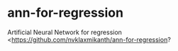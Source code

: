 # ann-for-regression

Artificial Neural Network for regression 
<https://github.com/nvklaxmikanth/ann-for-regression?
